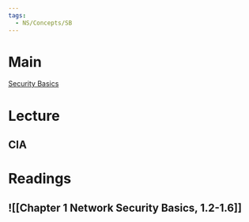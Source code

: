 ```yaml
---
tags:
  - NS/Concepts/SB
---
```

# Main

[Security Basics](https://brightspace.nyu.edu/d2l/le/lessons/444512/units/11279242)

# Lecture
## CIA 

# Readings
## ![[Chapter 1 Network Security Basics, 1.2-1.6]]
